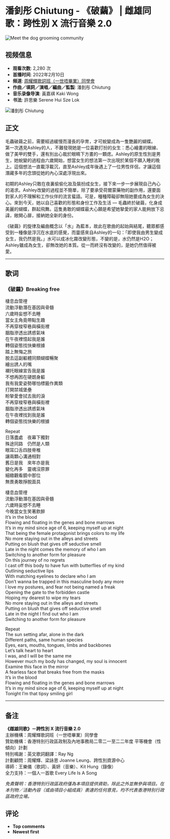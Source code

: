 # 潘釗彤 Chiutung - 《破繭》 | 雌雄同歌：跨性別 X 流行音樂 2.0

![Meet the dog grooming community](https://www.gstatic.com/youtube/img/promos/growth/e4aae4ab930aed52d8ba1c79b1aee31733bad42de43170dd8ef4ab09a0685172_122x56.webp)

## 视频信息
- **观看次数**: 2,280 次
- **首播时间**: 2022年2月10日
- **频道**: [周耀輝歌詞班（一世唔畢業）同學會](https://www.youtube.com/@%E5%91%A8%E8%80%80%E8%BC%9D%E6%AD%8C%E8%A9%9E%E7%8F%AD%E4%B8%80%E4%B8%96%E5%94%94%E7%95%A2)
- **作曲／填詞／演唱／編曲／監製**: 潘釗彤 Chiutung
- **音乐录像导演**: 黃嘉褀 Kaki Wong
- **书法**: 許思樂 Serene Hui Sze Lok

![潘釗彤 Chiutung](https://i.ytimg.com/an/xYaiKes3I85Vntor0wCpgw/featured_channel.jpg?v=61feeb31)

## 正文

毛蟲破繭之前，需要經過緩慢而漫長的孕育，才可蛻變成為一隻艷麗的蝴蝶。   
第一次遇見Ashley的人，不難發現她是一位喜歡打扮的女生：悉心繪畫的眼線、做了美甲的雙手，還有別出心栽於眼睛下方畫的一顆痣。Ashley的原生性別是男生，她蛻變的過程由六歲開始，想當女生的想法第一次出現於某個不願入睡的晚上。這個想法一直載浮載沉，直至Ashley成年後遇上了一位男性伴侶，才讓這個潛藏多年的念頭從她的內心深處浮現出來。   

初期的Ashley只敢在夜裏偷偷化妝及裝扮成女生，接下來一步一步展現自己內心的渴求。Ashley改變的過程並不簡單，除了要承受荷爾蒙藥物的副作用，還要面對家人的不理解和工作伙伴的流言蜚語。可是，種種障礙卻無阻她要成為女生的決心。來到今天，她以自己喜歡的形態和身份工作及生活 — 毛蟲終於破繭，化身成美麗的蝴蝶，群起飛舞。這隻勇敢的蝴蝶最大心願是希望她摯愛的家人能夠放下忌諱，敞開心扉，接納她全新的身份。   

《破繭》的旋律及編曲概念以「水」為藍本，故此在歌曲的起始與結尾，聽眾都感受到一種像是浮沉在水底的感覺，而靈感來自Ashley的一句：「即使我由男生變成女生，我仍然是我。」水可以成冰化霧改變形態，不變的是，水仍然是H2O；Ashley雖成為女生，卻無改她的本質。從一而終沒有改變的，是她仍然值得被愛。

---

## 歌词

### 《破繭》Breaking free

棲息血管𥚃  
流動浮動潛在基因與骨髓  
六歲時妄想不去睡  
當女主角竟帶點生趣  
不再穿梭窄巷與橫街裡  
胭脂滲透出誘惑氣味  
在午夜裡憶起我是誰  
轉個姿態找快樂根據  
踏上無悔之旅  
脫去這副軀體同類蝴蝶暢聚  
繪出誘人的嘴  
襯托眼線宣告我是誰  
不想再困在硬朗身軀  
我有我愛姿勢哪怕標籤作異類  
打開禁城堡壘  
盼摯愛會拭去我的淚  
不再穿梭窄巷與橫街裡  
胭脂滲透出誘惑氣味  
在午夜裡找到我是誰  
轉個姿態找快樂的根據  

Repeat  
日落盡處　夜幕下獨對  
殊途同路　仍然是人類  
眼耳口舌四肢脊椎  
讓兩顆心溝通相對  
舊日是我　來年亦是我  
變化再多　靈魂沒原罪  
細緻觀看鏡中那位  
無畏勇敢掙脫面具  

棲息血管𥚃  
流動浮動潛在基因與骨髓  
六歲時妄想不去睡  
今晚當女生笑著飲醉  
It’s in the blood  
Flowing and floating in the genes and bone marrows  
It’s in my mind since age of 6, keeping myself up at night  
That being the female protagonist brings colors to my life  
No more staying out in the alleys and streets  
Putting on blush that gives off seductive smell  
Late in the night comes the memory of who I am  
Switching to another form for pleasure  
On this journey of no regrets  
I cast off this body to have fun with butterflies of my kind  
Outlining seductive lips  
With matching eyelines to declare who I am  
Don’t wanna be trapped in this masculine body any more  
I love my postures, and fear not being named a freak  
Opening the gate to the forbidden castle  
Hoping my dearest to wipe my tears  
No more staying out in the alleys and streets  
Putting on blush that gives off seductive smell  
Late in the night I find out who I am  
Switching to another form for pleasure  

Repeat  
The sun setting afar, alone in the dark  
Different paths, same human species  
Eyes, ears, mouths, tongues, limbs and backbones  
Let’s talk heart to heart  
I was, and I will be the same me  
However much my body has changed, my soul is innocent  
Examine this face in the mirror  
A fearless face that breaks free from the masks  
It’s in the blood  
Flowing and floating in the genes and bone marrows  
It’s in my mind since age of 6, keeping myself up at night  
Tonight I’m that tipsy smiling girl  

---

## 备注

**《雌雄同歌》－跨性別 X 流行音樂 2.0**  
主辦機構：周耀輝歌詞班（一世唔畢業）同學會  
贊助機構：香港特別行政區政制及內地事務局二零二一至二二年度 平等機會（性傾向）計劃  
特別鳴謝：英文歌詞翻譯：Ray Ng  
計劃顧問：周耀輝、梁詠恩 Joanne Leung、跨性別資源中心  
導師：王樂儀（歌詞）、黃妍（音樂）、Kit Hung（錄像）  
全力支持：一個人一首歌 Every Life Is A Song  

*免責聲明：香港特別行政區政府僅為本項目提供資助，除此之外並無參與項目。在本刊物／活動內容（或由項目小組成員）表達的任何意見，均不代表香港特別行政區政府立場。*

## 评论
- **Top comments**
- **Newest first**
<!-- tcd_original_link https://www.youtube.com/watch?v=W558dOqG3d4 -->
